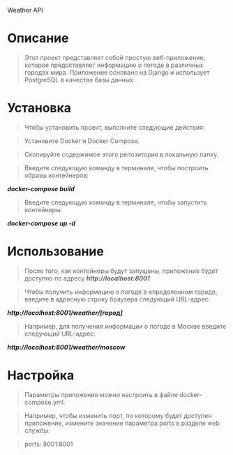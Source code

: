 Weather API

# Описание

>Этот проект представляет собой простую веб-приложение, которое предоставляет информацию о погоде в различных городах мира. Приложение основано на Django и использует PostgreSQL в качестве базы данных.

# Установка

>Чтобы установить проект, выполните следующие действия:

>Установите Docker и Docker Compose.

>Скопируйте содержимое этого репозитория в локальную папку.

>Введите следующую команду в терминале, чтобы построить образы контейнеров:

***docker-compose build***

>Введите следующую команду в терминале, чтобы запустить контейнеры:

***docker-compose up -d***

# Использование

>После того, как контейнеры будут запущены, приложение будет доступно по адресу 
***http://localhost:8001***

>Чтобы получить информацию о погоде в определенном городе, введите в адресную строку браузера следующий URL-адрес:

***http://localhost:8001/weather/[город]***

>Например, для получения информации о погоде в Москве введите следующий URL-адрес:

***http://localhost:8001/weather/moscow***

# Настройка

>Параметры приложения можно настроить в файле docker-compose.yml.

>Например, чтобы изменить порт, по которому будет доступен приложение, измените значение параметра ports в разделе web службы:

>ports: 8001:8001
